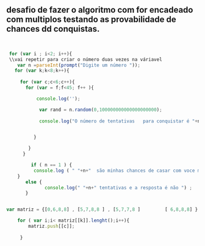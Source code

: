 ## desafio de fazer o algoritmo com for encadeado com multiplos testando as provabilidade de chances dd  conquistas.

```javascript 


 for (var i ; i<2; i++){
 \\vai repetir para criar o número duas vezes na váriavel 
    var n =parseInt(prompt("Digite um número "));
   for (var k;k<8;k++){
       
     for (var c;c<6;c++){
       for (var = f;f<45; f++ ){

           console.log('');

            var rand = n.random(0,100000000000000000000);
           
            console.log("O número de tentativas   para conquistar é "+n);


          }

        }
      }

         if ( n == 1 ) {
          console.log ( " "+n+"  são minhas chances de casar com voce meg , de ouvir um sim  "+n);
    }
       else {
              console.log(" "+n+" tentativas e a resposta é não ") ;
       }

```


 ```javascript

 var matriz = {[0,6,8,8] , [5,7,8,8 ] , [5,7,7,8 ]         [ 6,8,8,8] };
 
     for ( var i;i< matriz[[k]].lenght();i++){
         matriz.push[[c]];
          
      }
```






   